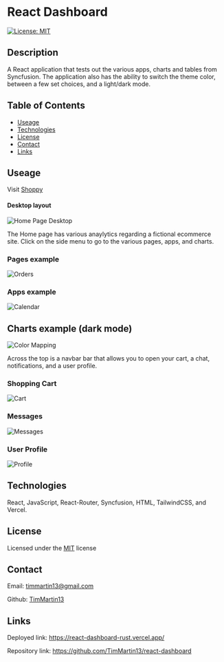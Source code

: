 # React Dashboard

[![License: MIT](https://img.shields.io/badge/License-MIT-yellow.svg)](https://opensource.org/licenses/MIT)

## Description

A React application that tests out the various apps, charts and tables from Syncfusion. The application also has the ability to switch the theme color, between a few set choices, and a light/dark mode.

## Table of Contents

- [Useage](#useage)
- [Technologies](#technologies)
- [License](#license)
- [Contact](#contact)
- [Links](#links)

## Useage

Visit [Shoppy](https://react-dashboard-rust.vercel.app/)

#### Desktop layout

![Home Page Desktop](./public/images/desktop-layout.jpg)

The Home page has various anaylytics regarding a fictional ecommerce site. Click on the side menu to go to the various pages, apps, and charts.

### Pages example

![Orders](./public/images/orders.jpg)

### Apps example

![Calendar](./public/images/calendar.jpg)

## Charts example (dark mode)

![Color Mapping](./public/images/color-mapping-dark.jpg)

Across the top is a navbar bar that allows you to open your cart, a chat, notifications, and a user profile.

### Shopping Cart

![Cart](./public/images/cart.jpg)

### Messages

![Messages](./public/images/messages.jpg)

### User Profile

![Profile](./public/images/user.jpg)

## Technologies

React, JavaScript, React-Router, Syncfusion, HTML, TailwindCSS, and Vercel.

## License

Licensed under the [MIT](https://choosealicense.com/licenses/mit/) license

## Contact

Email: timmartin13@gmail.com

Github: [TimMartin13](https://github.com/TimMartin13)

## Links

Deployed link: https://react-dashboard-rust.vercel.app/

Repository link: https://github.com/TimMartin13/react-dashboard
